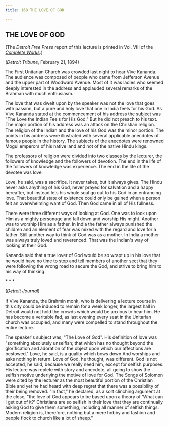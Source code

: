 ```yaml
---
title: 168 THE LOVE OF GOD

---
```

  

## THE LOVE OF GOD

(The *Detroit Free Press* report of this lecture is printed in Vol. VIII
of the *[Complete
Works](../../volume_8/notes_of_class_talks_and_lectures/the_love_of_god_ii.htm)*.)

(*Detroit Tribune*, February 21, 1894)

The First Unitarian Church was crowded last night to hear Vive Kananda.
The audience was composed of people who came from Jefferson Avenue and
the upper part of Woodward Avenue. Most of it was ladies who seemed
deeply interested in the address and applauded several remarks of the
Brahman with much enthusiasm.

The love that was dwelt upon by the speaker was not the love that goes
with passion, but a pure and holy love that one in India feels for his
God. As Vive Kananda stated at the commencement of his address the
subject was "The Love the Indian Feels for His God." But he did not
preach to his text. The major portion of his address was an attack on
the Christian religion. The religion of the Indian and the love of his
God was the minor portion. The points in his address were illustrated
with several applicable anecdotes of famous people in the history. The
subjects of the anecdotes were renowned Mogul emperors of his native
land and not of the native Hindu kings.

The professors of religion were divided into two classes by the
lecturer, the followers of knowledge and the followers of devotion. The
end in the life of the followers of knowledge was experience. The end in
the life of the devotee was love.

Love, he said, was a sacrifice. It never takes, but it always gives. The
Hindu never asks anything of his God, never prayed for salvation and a
happy hereafter, but instead lets his whole soul go out to his God in an
entrancing love. That beautiful state of existence could only be gained
when a person felt an overwhelming want of God. Then God came in all of
His fullness.

There were three different ways of looking at God. One was to look upon
Him as a mighty personage and fall down and worship His might. Another
was to worship Him as a father. In India the father always punished the
children and an element of fear was mixed with the regard and love for a
father. Still another way to think of God was as a mother. In India a
mother was always truly loved and reverenced. That was the Indian's way
of looking at their God.

Kananda said that a true lover of God would be so wrapt up in his love
that he would have no time to stop and tell members of another sect that
they were following the wrong road to secure the God, and strive to
bring him to his way of thinking.

\*          \*          \*

(*Detroit Journal*)

If Vive Kananda, the Brahmin monk, who is delivering a lecture course in
this city could be induced to remain for a week longer, the largest hall
in Detroit would not hold the crowds which would be anxious to hear him.
He has become a veritable fad, as last evening every seat in the
Unitarian church was occupied, and many were compelled to stand
throughout the entire lecture.

The speaker's subject was, "The Love of God". His definition of love was
"something absolutely unselfish; that which has no thought beyond the
glorification and adoration of the object upon which our affections are
bestowed." Love, he said, is a quality which bows down And worships and
asks nothing in return. Love of God, he thought, was different. God is
not accepted, he said, because we really need him, except for selfish
purposes. His lecture was replete with story and anecdote, all going to
show the selfish motive underlying the motive of love for God. The Songs
of Solomon were cited by the lecturer as the most beautiful portion of
the Christian Bible and yet he had heard with deep regret that there was
a possibility of their being removed. "In fact," he declared, as a sort
clinching argument at the close, "the love of God appears to be based
upon a theory of 'What can I get out of it?' Christians are so selfish
in their love that they are continually asking God to give them
something, including all manner of selfish things. Modern religion is,
therefore, nothing but a mere hobby and fashion and people flock to
church like a lot of sheep."